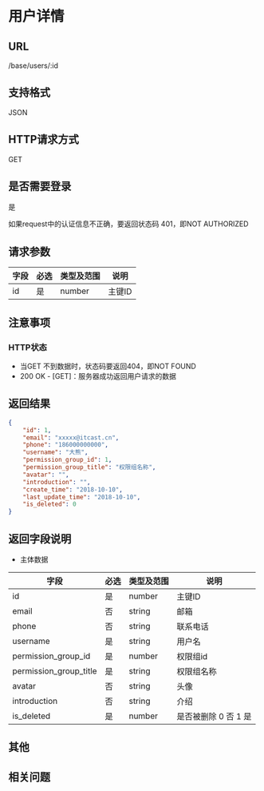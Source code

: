 # 用户详情

## URL

/base/users/:id

## 支持格式

JSON

## HTTP请求方式

GET

## 是否需要登录

是

如果request中的认证信息不正确，要返回状态码 401，即NOT AUTHORIZED

## 请求参数

字段 | 必选 | 类型及范围 | 说明
----|------|----------|-------------
id    |   是   | number    | 主键ID

## 注意事项

### HTTP状态

- 当GET 不到数据时，状态码要返回404，即NOT FOUND
- 200 OK - [GET]：服务器成功返回用户请求的数据

## 返回结果

```json
{
    "id": 1,
    "email": "xxxxx@itcast.cn",
    "phone": "186000000000",
    "username": "大熊",
    "permission_group_id": 1,
    "permission_group_title": "权限组名称",
    "avatar": "",
    "introduction": "",
    "create_time": "2018-10-10",
    "last_update_time": "2018-10-10",
    "is_deleted": 0
}
```

## 返回字段说明

- 主体数据

字段 | 必选 | 类型及范围 | 说明
----|------|----------|-------------
id                      |   是   | number  | 主键ID
email                   |   否   | string  | 邮箱
phone                   |   否   | string  | 联系电话
username                |   是   | string  | 用户名
permission_group_id     |   是   | number  | 权限组id
permission_group_title  |   是   | string  | 权限组名称
avatar                  |   否   | string  | 头像
introduction            |   否   | string  | 介绍
is_deleted              |   是   | number  | 是否被删除 0 否 1 是

## 其他

## 相关问题
